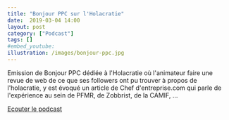 ```yaml
---
title: "Bonjour PPC sur l'Holacratie"
date:  2019-03-04 14:00
layout: post
category: ["Podcast"]
tags: []
#embed_youtube:
illustration: /images/bonjour-ppc.jpg
---
```


Emission de Bonjour PPC dédiée à l'Holacratie où l'animateur faire une revue de web de ce que ses followers ont pu trouver à propos de l'holacratie, y est évoqué un article de Chef d'entreprise.com qui parle de l'expérience au sein de PFMR, de Zobbrist, de la CAMIF, ...

[Ecouter le podcast](https://podtail.com/podcast/bonjour-ppc/l-holacratie/)
